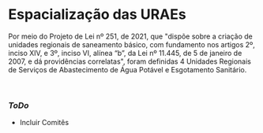 # Espacialização das URAEs

Por meio do Projeto de Lei nº 251, de 2021, que "dispõe sobre a criação de unidades regionais de saneamento básico, com fundamento nos artigos 2º, inciso XIV, e 3º, inciso VI, alínea “b”, da Lei nº 11.445, de 5 de janeiro de 2007, e dá providências correlatas", foram definidas 4 Unidades Regionais de Serviços de Abastecimento de Água Potável e Esgotamento Sanitário.

<br>

### *ToDo*

- Incluir Comitês
